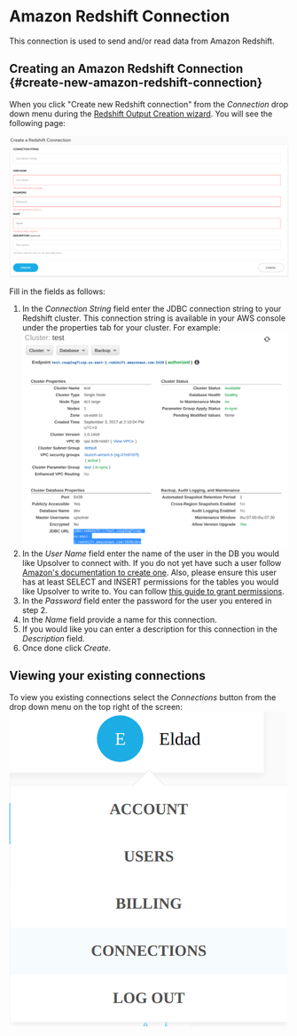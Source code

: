 # Amazon Redshift Connection

This connection is used to send and/or read data from Amazon Redshift.

## Creating an Amazon Redshift Connection {#create-new-amazon-redshift-connection}

When you click "Create new Redshift connection" from the _Connection_ drop down menu during the [Redshift Output Creation wizard](/Outputs/redshift-output.md). You will see the following page:

![Redshift Connection Creation Page](/assets/redshift-connection-creation.png)

Fill in the fields as follows:  
1. In the _Connection String_ field enter the JDBC connection string to your Redshift cluster. This connection string is available in your AWS console under the properties tab for your cluster. For example:  
![JDBC Example](/assets/redshift-jdbc-example.png)  
2. In the _User Name_ field enter the name of the user in the DB you would like Upsolver to connect with. If you do not yet have such a user follow [Amazon's documentation to create one](http://docs.aws.amazon.com/redshift/latest/dg/r_CREATE_USER.html). Also, please ensure this user has at least SELECT and INSERT permissions for the tables you would like Upsolver to write to. You can follow [this guide to grant permissions](http://docs.aws.amazon.com/redshift/latest/dg/r_GRANT.html).  
3. In the _Password_ field enter the password for the user you entered in step 2.  
4. In the _Name_ field provide a name for this connection.  
5. If you would like you can enter a description for this connection in the _Description_ field.  
6. Once done click _Create_.

## Viewing your existing connections

To view you existing connections select the _Connections_ button from the drop down menu on the top right of the screen:  
![View Connections](/assets/select-connections.png)
